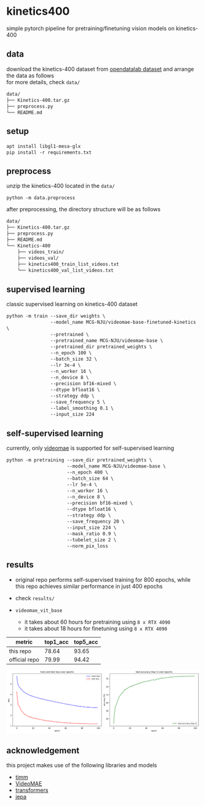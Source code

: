 # kinetics400
simple pytorch pipeline for pretraining/finetuning vision models on kinetics-400


## data
download the kinetics-400 dataset from [opendatalab dataset](https://opendatalab.com/OpenMMLab/Kinetics-400) and arrange the data as follows \
for more details, check `data/`

```
data/
├── Kinetics-400.tar.gz
├── preprocess.py
└── README.md
```

## setup
```
apt install libgl1-mesa-glx
pip install -r requirements.txt
```

## preprocess
unzip the kinetics-400 located in the `data/`
```
python -m data.preprocess
```

after preprocessing, the directory structure will be as follows
```
data/
├── Kinetics-400.tar.gz
├── preprocess.py
├── README.md
└── Kinetics-400
    ├── videos_train/
    ├── videos_val/
    ├── kinetics400_train_list_videos.txt
    └── kinetics400_val_list_videos.txt
```

## supervised learning
classic supervised learning on kinetics-400 dataset
```
python -m train --save_dir weights \
                --model_name MCG-NJU/videomae-base-finetuned-kinetics \
                --pretrained \
                --pretrained_name MCG-NJU/videomae-base \
                --pretrained_dir pretrained_weights \
                --n_epoch 100 \
                --batch_size 32 \
                --lr 3e-4 \
                --n_worker 16 \
                --n_device 8 \
                --precision bf16-mixed \
                --dtype bfloat16 \
                --strategy ddp \
                --save_frequency 5 \
                --label_smoothing 0.1 \
                --input_size 224 
```

## self-supervised learning
currently, only [videomae](https://arxiv.org/abs/2203.12602) is supported for self-supervised learning
```
python -m pretraining --save_dir pretrained_weights \
                      --model_name MCG-NJU/videomae-base \
                      --n_epoch 400 \
                      --batch_size 64 \
                      --lr 5e-4 \
                      --n_worker 16 \
                      --n_device 8 \
                      --precision bf16-mixed \
                      --dtype bfloat16 \
                      --strategy ddp \
                      --save_frequency 20 \
                      --input_size 224 \
                      --mask_ratio 0.9 \
                      --tubelet_size 2 \
                      --norm_pix_loss
```

## results
- original repo performs self-supervised training for 800 epochs, while this repo achieves similar performance in just 400 epochs
- check `results/` 

- `videomae_vit_base`
    - it takes about 60 hours for pretraining using `8 x RTX 4090`
    - it takes about 18 hours for finetuning using `8 x RTX 4090`

|metric|top1_acc|top5_acc|
|---|---|---|
|this repo|78.64|93.65|
|official repo|79.99|94.42|

![image](results/videomae_vit_base/finetuning/loss_curve.png)

## acknowledgement
this project makes use of the following libraries and models
- [timm](https://github.com/huggingface/pytorch-image-models)
- [VideoMAE](https://github.com/MCG-NJU/VideoMAE)
- [transformers](https://github.com/huggingface/transformers)
- [jepa](https://github.com/facebookresearch/jepa)